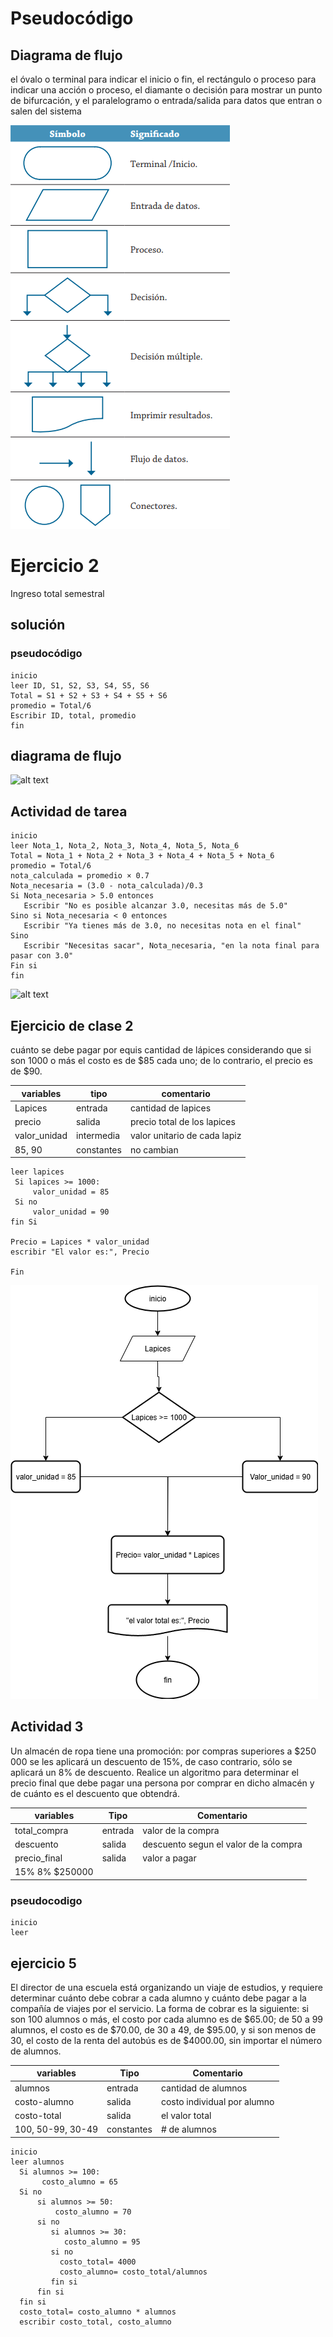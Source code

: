 # Pseudocódigo


## Diagrama de flujo

el óvalo o terminal para indicar el inicio o fin, el rectángulo o proceso para indicar una acción o proceso, el diamante o decisión para mostrar un punto de bifurcación, y el paralelogramo o entrada/salida para datos que entran o salen del sistema





![alt text](image.png)


# Ejercicio 2
Ingreso total semestral

## solución 
### pseudocódigo
```
inicio
leer ID, S1, S2, S3, S4, S5, S6
Total = S1 + S2 + S3 + S4 + S5 + S6
promedio = Total/6
Escribir ID, total, promedio
fin
 ```
 ## diagrama de flujo
 ![alt text](<../Diagrama sin título.drawio.png>)







## Actividad de tarea

```
inicio
leer Nota_1, Nota_2, Nota_3, Nota_4, Nota_5, Nota_6
Total = Nota_1 + Nota_2 + Nota_3 + Nota_4 + Nota_5 + Nota_6
promedio = Total/6
nota_calculada = promedio × 0.7
Nota_necesaria = (3.0 - nota_calculada)/0.3
Si Nota_necesaria > 5.0 entonces
   Escribir "No es posible alcanzar 3.0, necesitas más de 5.0"
Sino si Nota_necesaria < 0 entonces
   Escribir "Ya tienes más de 3.0, no necesitas nota en el final"
Sino
   Escribir "Necesitas sacar", Nota_necesaria, "en la nota final para pasar con 3.0"
Fin si
fin

 ```

![alt text](<Diagrama sin título.drawio.png>)







## Ejercicio de clase 2

cuánto se debe pagar por equis cantidad de lápices considerando que si son 1000 o más el costo es de $85 cada uno; de lo contrario, el precio es de $90.


|variables| tipo | comentario|
|----------|-----|------------|
Lapices| entrada| cantidad de lapices
precio | salida| precio total de los lapices
valor_unidad| intermedia| valor unitario de cada lapiz
85, 90| constantes|no cambian

```
leer lapices
 Si lapices >= 1000:
     valor_unidad = 85
 Si no 
     valor_unidad = 90
fin Si

Precio = Lapices * valor_unidad
escribir "El valor es:", Precio

Fin

``` 


![alt text](../diagrama2.png)






## Actividad 3
Un almacén de ropa tiene una promoción: por compras superiores a $250 000 se les aplicará un descuento de 15%, de caso contrario, sólo se aplicará un 8% de descuento. Realice un algoritmo para determinar el precio final que debe pagar una persona por comprar en dicho almacén y de cuánto es el descuento que obtendrá. 

|variables |Tipo |Comentario |
|----------|-----|-----------|
total_compra|entrada|valor de la compra
descuento|salida|descuento segun el valor de la compra
precio_final|salida|valor a pagar|
15% 8% $250000|

### pseudocodigo
  
```
inicio
leer

```



## ejercicio 5
El director de una escuela está organizando un viaje de estudios, y requiere determinar cuánto debe cobrar a cada alumno y cuánto debe pagar a la compañía de viajes por el servicio. La forma de cobrar es la siguiente: si son 100 alumnos o más, el costo por cada alumno es de $65.00; de 50 a 99 alumnos, el costo es de $70.00, de 30 a 49, de $95.00, y si son menos de 30, el costo de la renta del autobús es de $4000.00, sin importar el número de alumnos.

|variables |Tipo |Comentario |
|----------|-----|-----------|
alumnos| entrada|cantidad de alumnos
costo-alumno| salida|costo individual por alumno
costo-total| salida|el valor total 
100, 50-99, 30-49| constantes|# de alumnos

```
inicio
leer alumnos
  Si alumnos >= 100:
       costo_alumno = 65
  Si no 
      si alumnos >= 50:
          costo_alumno = 70
      si no 
         si alumnos >= 30:
            costo_alumno = 95
         si no 
           costo_total= 4000
           costo_alumno= costo_total/alumnos
         fin si
      fin si
  fin si
  costo_total= costo_alumno * alumnos
  escribir costo_total, costo_alumno
      


